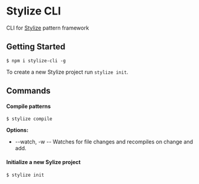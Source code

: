 # Stylize CLI

CLI for [Stylize](https://github.com/Josh-Miller/stylize) pattern framework

## Getting Started
```
$ npm i stylize-cli -g
```

To create a new Stylize project run `stylize init`.


## Commands

#### Compile patterns
```
$ stylize compile
```
**Options:**
* --watch, -w -- Watches for file changes and recompiles on change and add.

#### Initialize a new Sylize project
```
$ stylize init
```

